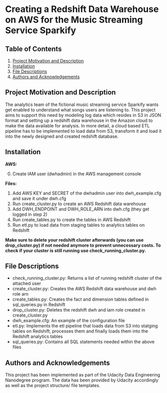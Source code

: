 # Creating a Redshift Data Warehouse on AWS for the Music Streaming Service Sparkify

## Table of Contents
1. [Project Motivation and Description](#Project-Motivation)
2. [Installation](#Installation)
3. [File Descriptions](#File-Descriptions)
4. [Authors and Acknowledgements](#Authors-Acknowledgements)

## Project Motivation and Description <a name="Project-Motivation"></a>

The analytics team of the fictional music streaming service Sparkify wants get enabled to understand what songs users are listening to. 
This project aims to support this need by modeling log data which resides in S3 in JSON format and setting up a redshift data warehouse in the Amazon cloud to make the data available for analysis.
In more detail, a cloud based ETL pipeline has to be implemented to load data from S3, transform it and load it into the newly designed and created redshift database.

## Installation <a name="Installation"></a>

**AWS:** 

0. Create IAM user (dwhadmin) in the AWS management console 

**Files:**

1. Add AWS KEY and SECRET of the dwhadmin user into dwh_example.cfg and save it under dwh.cfg
2. Run create_cluster.py to create an AWS Redshift data warehouse
3. Add DWH_ENDPOINT and DWH_ROLE_ARN into dwh.cfg (they get logged in step 2)
4. Run create_tables.py to create the tables in AWS Redshift
5. Run etl.py to load data from staging tables to analytics tables on Redshift

**Make sure to delete your redshift cluster afterwards (you can use drop_cluster.py) if not needed anymore to prevent unnecessary costs.
To check if your cluster is still running use check_running_cluster.py.**

## File Descriptions <a name="File-Descriptions"></a>
* check_running_cluster.py: Returns a list of running redshift cluster of the attached user 
* create_cluster.py: Creates the AWS Redshift data warehouse and dwh role arn 
* create_tables.py: Creates the fact and dimension tables defined in sql_queries.py in Redshift
* drop_cluster.py: Deletes the redshift dwh and iam role created in create_cluster.py
* dwh_example.cfg: An example of the configuration file
* etl.py: Implements the etl pipeline that loads data from S3 into statging tables on Redshift, processes them and finally loads them into the Redshift analytics tables
* sql_queries.py: Contains all SQL statements needed within the above files

## Authors and Acknowledgements <a name="Authors-Acknowledgements"></a>
This project has been implemented as part of the Udacity Data Engineering Nanodegree program. The data has been provided by Udacity accordingly as well as the project structure/ file templates.
